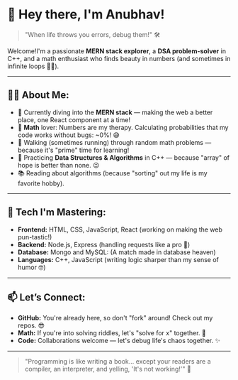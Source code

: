 # 👋 Hey there, I'm Anubhav!

> "When life throws you errors, debug them!" 🛠️

Welcome!I'm a passionate **MERN stack explorer**, a **DSA problem-solver** in C++, and a math enthusiast who finds beauty in numbers (and sometimes in infinite loops 🤷‍♂️).

---

## 🧑‍💻 About Me:
- 🚀 Currently diving into the **MERN stack** — making the web a better place, one React component at a time!
- 🧮 **Math** lover: Numbers are my therapy. Calculating probabilities that my code works without bugs: ~0%! 😅
- 🏃 Walking (sometimes running) through random math problems — because it's "prime" time for learning!
- 🧩 Practicing **Data Structures & Algorithms** in C++ — because "array" of hope is better than none. 😉
- 📚 Reading about algorithms (because "sorting" out my life is my favorite hobby).

---

## 🔧 Tech I'm Mastering:
- **Frontend:** HTML, CSS, JavaScript, React (working on making the web pun-tastic!)
- **Backend:** Node.js, Express (handling requests like a pro 🚦)
- **Database:** Mongo and MySQL: (A match made in database heaven)
- **Languages:** C++, JavaScript (writing logic sharper than my sense of humor 🤓)

---


## 📫 Let’s Connect:
- **GitHub:** You're already here, so don't "fork" around! Check out my repos. 😎
- **Math:** If you're into solving riddles, let's "solve for x" together. 🧮
- **Code:** Collaborations welcome — let's debug life's chaos together. ✨

---

> "Programming is like writing a book... except your readers are a compiler, an interpreter, and yelling, 'It's not working!'" 🤖

